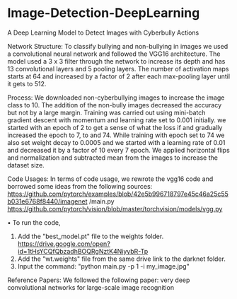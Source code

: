 # Image-Detection-DeepLearning
A Deep Learning Model to Detect Images with Cyberbully Actions

Network Structure:
To classify bullying and non-bullying in images we used a convolutional neural network and followed the VGG16 architecture. The model used a 3 x 3 filter through the network to increase its depth and has 13 convolutional layers and 5 pooling layers. The number of activation maps starts at 64 and increased by a factor of 2 after each max-pooling layer until it gets to 512.

Process:
We downloaded non-cyberbullying images to increase the image class to 10. The addition of the non-bully images decreased the accuracy but not by a large margin. Training was carried out using mini-batch gradient descent with momentum and learning rate set to 0.001 initially. we started with an epoch of 2 to get a sense of what the loss if and gradually increased the epoch to 7, to and 74. While training with epoch set to 74 we also set weight decay to 0.0005 and we started with a learning rate of 0.01 and decreased it by a factor of 10 every 7 epoch.
We applied horizontal flips and normalization and subtracted mean from the images to increase the dataset size.

Code Usages:
In terms of code usage, we rewrote the vgg16 code and borrowed some ideas from the following sources:
https://github.com/pytorch/examples/blob/42e5b996718797e45c46a25c55b031e6768f8440/imagenet /main.py
https://github.com/pytorch/vision/blob/master/torchvision/models/vgg.py

• To run the code,
1. Add the "best_model.pt" file to the weights folder.
  https://drive.google.com/open?id=1tHsYCQfQbzadhBOQRgNztK4NiyybR-Tp 
2. Add the "wt.weights" file from the same drive link to the darknet folder.  
3. Input the command: "python main.py -p 1 -i my_image.jpg"

Reference Papers:
We followed the following paper: very deep convolutional networks for large-scale image recognition
